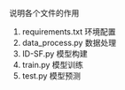 说明各个文件的作用

1. requirements.txt 环境配置
2. data_process.py 数据处理
3. ID-SF.py 模型构建
4. train.py 模型训练
5. test.py 模型预测
